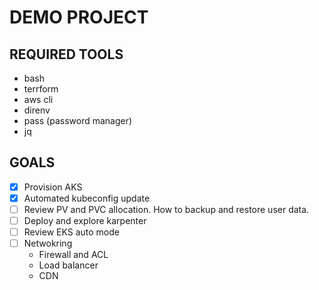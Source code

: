 # DEMO PROJECT

## REQUIRED TOOLS
- bash
- terrform  
- aws cli
- direnv
- pass (password manager)
- jq


## GOALS
- [X] Provision AKS
- [X] Automated kubeconfig update
- [ ] Review PV and PVC allocation. How to backup and restore user data. 
- [ ] Deploy and explore karpenter
- [ ] Review EKS auto mode
- [ ] Netwokring
    - Firewall and ACL
    - Load balancer
    - CDN

